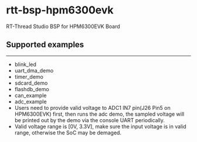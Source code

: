 # rtt-bsp-hpm6300evk
RT-Thread Studio BSP for HPM6300EVK Board

## Supported examples
***
- blink_led
- uart_dma_demo
- timer_demo
- sdcard_demo
- flashdb_demo
- can_example
- adc_example
 - Users need to provide valid voltage to ADC1 IN7 pin(J26 Pin5 on HPM6300EVK) first, then runs the adc demo, the sampled voltage will be printed out by the demo via the console UART periodically.
 - Valid voltage range is [0V, 3.3V], make sure the input voltage is in valid range, otherwise the SoC may be demaged.
